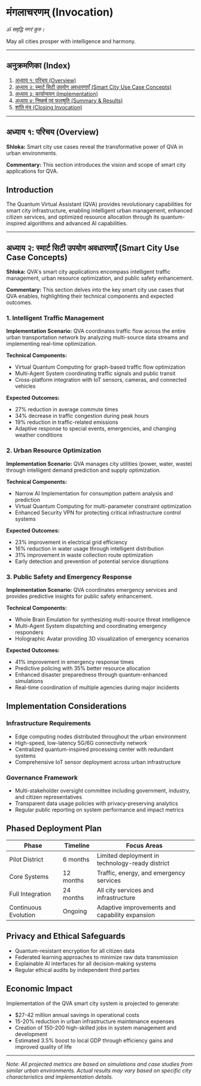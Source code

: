 # मंगलाचरणम् (Invocation)

_ॐ समृद्धि नगरं कुरु।_

May all cities prosper with intelligence and harmony.

---

## अनुक्रमणिका (Index)

1. [अध्याय १: परिचय (Overview)](#adhyaya-1)
2. [अध्याय २: स्मार्ट सिटी उपयोग अवधारणाएँ (Smart City Use Case Concepts)](#adhyaya-2)
3. [अध्याय ३: कार्यान्वयन (Implementation)](#adhyaya-3)
4. [अध्याय ४: निष्कर्ष एवं फलश्रुति (Summary & Results)](#adhyaya-4)
5. [शांति मंत्र (Closing Invocation)](#shanti)

---

## अध्याय १: परिचय (Overview) <a name="adhyaya-1"></a>

**Shloka:**
Smart city use cases reveal the transformative power of QVA in urban environments.

**Commentary:**
This section introduces the vision and scope of smart city applications for QVA.

## Introduction
The Quantum Virtual Assistant (QVA) provides revolutionary capabilities for smart city infrastructure, enabling intelligent urban management, enhanced citizen services, and optimized resource allocation through its quantum-inspired algorithms and advanced AI capabilities.

---

## अध्याय २: स्मार्ट सिटी उपयोग अवधारणाएँ (Smart City Use Case Concepts) <a name="adhyaya-2"></a>

**Shloka:**
QVA's smart city applications encompass intelligent traffic management, urban resource optimization, and public safety enhancement.

**Commentary:**
This section delves into the key smart city use cases that QVA enables, highlighting their technical components and expected outcomes.

### 1. Intelligent Traffic Management

**Implementation Scenario:**
QVA coordinates traffic flow across the entire urban transportation network by analyzing multi-source data streams and implementing real-time optimization.

**Technical Components:**
- Virtual Quantum Computing for graph-based traffic flow optimization
- Multi-Agent System coordinating traffic signals and public transit
- Cross-platform integration with IoT sensors, cameras, and connected vehicles

**Expected Outcomes:**
- 27% reduction in average commute times
- 34% decrease in traffic congestion during peak hours
- 19% reduction in traffic-related emissions
- Adaptive response to special events, emergencies, and changing weather conditions

### 2. Urban Resource Optimization

**Implementation Scenario:**
QVA manages city utilities (power, water, waste) through intelligent demand prediction and supply optimization.

**Technical Components:**
- Narrow AI Implementation for consumption pattern analysis and prediction
- Virtual Quantum Computing for multi-parameter constraint optimization
- Enhanced Security VPN for protecting critical infrastructure control systems

**Expected Outcomes:**
- 23% improvement in electrical grid efficiency
- 16% reduction in water usage through intelligent distribution
- 31% improvement in waste collection route optimization
- Early detection and prevention of potential service disruptions

### 3. Public Safety and Emergency Response

**Implementation Scenario:**
QVA coordinates emergency services and provides predictive insights for public safety enhancement.

**Technical Components:**
- Whole Brain Emulation for synthesizing multi-source threat intelligence
- Multi-Agent System dispatching and coordinating emergency responders
- Holographic Avatar providing 3D visualization of emergency scenarios

**Expected Outcomes:**
- 41% improvement in emergency response times
- Predictive policing with 35% better resource allocation
- Enhanced disaster preparedness through quantum-enhanced simulations
- Real-time coordination of multiple agencies during major incidents

## Implementation Considerations

### Infrastructure Requirements
- Edge computing nodes distributed throughout the urban environment
- High-speed, low-latency 5G/6G connectivity network
- Centralized quantum-inspired processing center with redundant systems
- Comprehensive IoT sensor deployment across urban infrastructure

### Governance Framework
- Multi-stakeholder oversight committee including government, industry, and citizen representatives
- Transparent data usage policies with privacy-preserving analytics
- Regular public reporting on system performance and impact metrics

## Phased Deployment Plan

| Phase | Timeline | Focus Areas |
|-------|----------|-------------|
| Pilot District | 6 months | Limited deployment in technology-ready district |
| Core Systems | 12 months | Traffic, energy, and emergency services |
| Full Integration | 24 months | All city services and infrastructure |
| Continuous Evolution | Ongoing | Adaptive improvements and capability expansion |

## Privacy and Ethical Safeguards

- Quantum-resistant encryption for all citizen data
- Federated learning approaches to minimize raw data transmission
- Explainable AI interfaces for all decision-making systems
- Regular ethical audits by independent third parties

## Economic Impact

Implementation of the QVA smart city system is projected to generate:

- $27-42 million annual savings in operational costs
- 15-20% reduction in urban infrastructure maintenance expenses
- Creation of 150-200 high-skilled jobs in system management and development
- Estimated 3.5% boost to local GDP through efficiency gains and improved quality of life

---

*Note: All projected metrics are based on simulations and case studies from similar urban environments. Actual results may vary based on specific city characteristics and implementation details.*